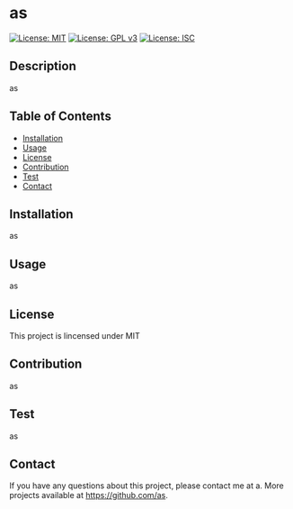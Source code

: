 # as
  [![License: MIT](https://img.shields.io/badge/License-MIT-yellow.svg)](https://opensource.org/licenses/MIT)
  [![License: GPL v3](https://img.shields.io/badge/License-GPLv3-blue.svg)](https://www.gnu.org/licenses/gpl-3.0)
  [![License: ISC](https://img.shields.io/badge/License-ISC-blue.svg)](https://opensource.org/licenses/ISC)

  ## Description
  as

  ## Table of Contents
  * [Installation](#installation)
  * [Usage](#usage)
  * [License](#license)
  * [Contribution](#contribution)
  * [Test](#test)
  * [Contact](#contact)

  ## Installation
  as

  ## Usage
  as

  ## License
  This project is lincensed under MIT

  ## Contribution
  as

  ## Test
  as

  ## Contact
  If you have any questions about this project, please contact me at a. More projects available at https://github.com/as.


